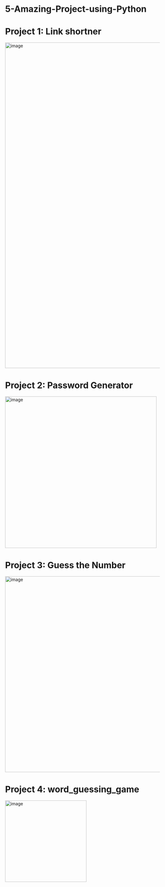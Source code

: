 # 5-Amazing-Project-using-Python



# Project 1: Link shortner
<img width="1059" alt="image" src="https://github.com/user-attachments/assets/0efd722c-7da8-4d54-b598-4a0ab6efe295" />



# Project 2: Password Generator
<img width="493" alt="image" src="https://github.com/user-attachments/assets/d1195e06-65fd-4854-bcea-235b98292aaa" />

# Project 3: Guess the Number
<img width="637" alt="image" src="https://github.com/user-attachments/assets/02a406f8-8584-4402-a7e5-501e8b36f094" />



# Project 4: word_guessing_game
<img width="265" alt="image" src="https://github.com/user-attachments/assets/8dfaabe4-5907-4e8c-a22d-705f6068d489" />

